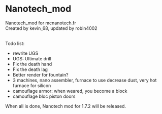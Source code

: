 Nanotech_mod
============

Nanotech_mod for mcnanotech.fr<br>
Created by kevin_68, updated by robin4002<br><br>

Todo list:
* rewrite UGS
* UGS: Ultimate drill
* Fix the death hand
* Fix the death lag
* Better render for fountain?
* 3 machines, nano assembler, furnace to use decrease dust, very hot furnace for silicon
* camouflage armor: when weared, you become a block
* camouflage bloc piston doors

When all is done, Nanotech mod for 1.7.2 will be released.